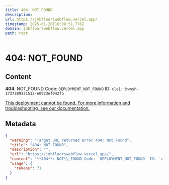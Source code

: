 ```yaml
---
title: 404: NOT_FOUND
description: 
url: https://jmbfloorswebflow.vercel.app/
timestamp: 2025-01-20T16:08:51.776Z
domain: jmbfloorswebflow.vercel.app
path: root
---
```


# 404: NOT_FOUND



## Content

**404**: NOT\_FOUND Code: `DEPLOYMENT_NOT_FOUND` ID: `cle1::bwnsh-1737389331512-e0923ef042fb`

[This deployment cannot be found. For more information and troubleshooting, see our documentation.](https://vercel.com/docs/errors/platform-error-codes#deployment_not_found)

## Metadata

```json
{
  "warning": "Target URL returned error 404: Not Found",
  "title": "404: NOT_FOUND",
  "description": "",
  "url": "https://jmbfloorswebflow.vercel.app/",
  "content": "**404**: NOT\\_FOUND Code: `DEPLOYMENT_NOT_FOUND` ID: `cle1::bwnsh-1737389331512-e0923ef042fb`\n\n[This deployment cannot be found. For more information and troubleshooting, see our documentation.](https://vercel.com/docs/errors/platform-error-codes#deployment_not_found)",
  "usage": {
    "tokens": 71
  }
}
```
